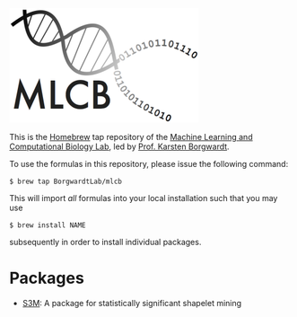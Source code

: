 [![MLCB Logo](MLCB.png "MLCB")](https://www.bsse.ethz.ch/mlcb)

This is the [Homebrew](https://brew.sh) tap repository of the [Machine Learning and Computational Biology
Lab](https://www.bsse.ethz.ch/mlcb), led by [Prof. Karsten Borgwardt](https://www.bsse.ethz.ch/mlcb/karsten.html).

To use the formulas in this repository, please issue the following
command:

    $ brew tap BorgwardtLab/mlcb

This will import *all* formulas into your local installation such
that you may use

    $ brew install NAME

subsequently in order to install individual packages.

# Packages

- [S3M](https://github.com/BorgwardtLab/S3M): A package for
  statistically significant shapelet mining
